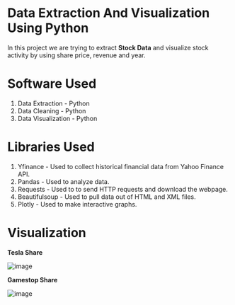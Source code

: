 # Data Extraction And Visualization Using Python


In this project we are trying to extract **Stock Data** and visualize stock activity by using share price, revenue and year.


<h1> Software Used </h1>

1. Data Extraction - Python
2. Data Cleaning - Python
3. Data Visualization - Python


<h1> Libraries Used </h1>

1. Yfinance - Used to collect historical financial data from Yahoo Finance API.
2. Pandas - Used to analyze data.
3. Requests - Used to to send HTTP requests and download the webpage.
4. Beautifulsoup - Used to pull data out of HTML and XML files.
5. Plotly - Used to make interactive graphs.


<h1>Visualization </h1>

**Tesla Share**

![image](https://user-images.githubusercontent.com/121084757/213453042-6e947dda-ca8f-4474-8d00-7edf233e9758.png)


**Gamestop Share**

![image](https://user-images.githubusercontent.com/121084757/213453203-4cdaa751-51e7-46b4-a60d-cea81ba5cec4.png)
